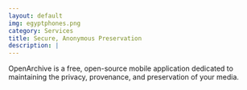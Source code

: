 ```yaml
---
layout: default
img: egyptphones.png
category: Services
title: Secure, Anonymous Preservation
description: |
---
```

OpenArchive is a free, open-source mobile application dedicated to maintaining the privacy, provenance, and preservation of your media.

